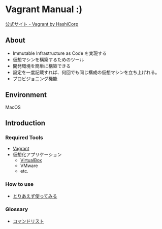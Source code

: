 Vagrant Manual :)
========
[公式サイト - Vagrant by HashiCorp](http://www.vagrantup.com)  

About
--------
* Immutable Infrastructure as Code を実現する
* 仮想マシンを構築するためのツール
* 開発環境を簡単に構築できる
* 設定を一度記載すれば、何回でも同じ構成の仮想マシンを立ち上げれる。
* プロビジョニング機能

Environment
--------
MacOS

Introduction
--------
### Required Tools
* [Vagrant](http://www.vagrantup.com)
* 仮想化アプリケーション
  - [VirtualBox](http://www.virtualbox.org/)
  - VMware
  - etc.

### How to use
* [とりあえず使ってみる](process.md)

### Glossary
* [コマンドリスト](commands.md)
